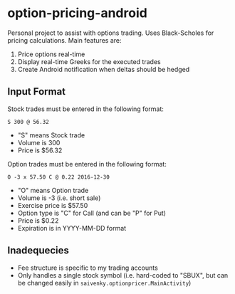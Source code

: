 # option-pricing-android

Personal project to assist with options trading. Uses Black-Scholes for pricing calculations. Main features are:

1. Price options real-time
2. Display real-time Greeks for the executed trades
3. Create Android notification when deltas should be hedged


## Input Format

Stock trades must be entered in the following format:

```
S 300 @ 56.32
```

- "S" means Stock trade
- Volume is 300
- Price is $56.32

Option trades must be entered in the following format:

```
O -3 x 57.50 C @ 0.22 2016-12-30
```

- "O" means Option trade
- Volume is -3 (i.e. short sale)
- Exercise price is $57.50
- Option type is "C" for Call (and can be "P" for Put)
- Price is $0.22
- Expiration is in YYYY-MM-DD format

## Inadequecies

- Fee structure is specific to my trading accounts
- Only handles a single stock symbol (i.e. hard-coded to "SBUX", but can be changed easily in `saivenky.optionpricer.MainActivity`)
